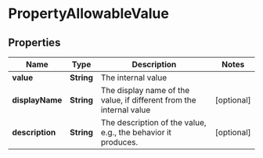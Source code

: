 
# PropertyAllowableValue

## Properties
Name | Type | Description | Notes
------------ | ------------- | ------------- | -------------
**value** | **String** | The internal value | 
**displayName** | **String** | The display name of the value, if different from the internal value |  [optional]
**description** | **String** | The description of the value, e.g., the behavior it produces. |  [optional]



